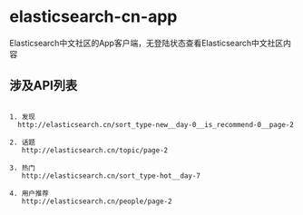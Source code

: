 # elasticsearch-cn-app
Elasticsearch中文社区的App客户端，无登陆状态查看Elasticsearch中文社区内容


## 涉及API列表

```

1. 发现
  http://elasticsearch.cn/sort_type-new__day-0__is_recommend-0__page-2
  
2. 话题
   http://elasticsearch.cn/topic/page-2

3. 热门
   http://elasticsearch.cn/sort_type-hot__day-7
   
4. 用户推荐
   http://elasticsearch.cn/people/page-2
   
```
